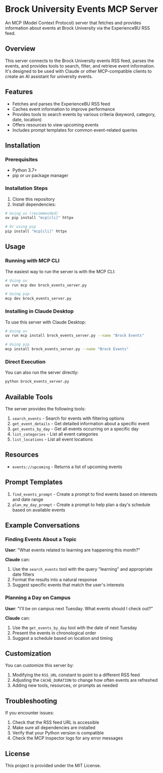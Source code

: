 # Brock University Events MCP Server

An MCP (Model Context Protocol) server that fetches and provides information about events at Brock University via the ExperienceBU RSS feed.

## Overview

This server connects to the Brock University events RSS feed, parses the events, and provides tools to search, filter, and retrieve event information. It's designed to be used with Claude or other MCP-compatible clients to create an AI assistant for university events.

## Features

- Fetches and parses the ExperienceBU RSS feed
- Caches event information to improve performance
- Provides tools to search events by various criteria (keyword, category, date, location)
- Offers resources to view upcoming events
- Includes prompt templates for common event-related queries

## Installation

### Prerequisites

- Python 3.7+
- pip or uv package manager

### Installation Steps

1. Clone this repository
2. Install dependencies:

```bash
# Using uv (recommended)
uv pip install "mcp[cli]" httpx

# Or using pip
pip install "mcp[cli]" httpx
```

## Usage

### Running with MCP CLI

The easiest way to run the server is with the MCP CLI:

```bash
# Using uv
uv run mcp dev brock_events_server.py

# Using pip
mcp dev brock_events_server.py
```

### Installing in Claude Desktop

To use this server with Claude Desktop:

```bash
# Using uv
uv run mcp install brock_events_server.py --name "Brock Events"

# Using pip
mcp install brock_events_server.py --name "Brock Events"
```

### Direct Execution

You can also run the server directly:

```bash
python brock_events_server.py
```

## Available Tools

The server provides the following tools:

1. `search_events` - Search for events with filtering options
2. `get_event_details` - Get detailed information about a specific event
3. `get_events_by_day` - Get all events occurring on a specific day
4. `list_categories` - List all event categories
5. `list_locations` - List all event locations

## Resources

- `events://upcoming` - Returns a list of upcoming events

## Prompt Templates

1. `find_events_prompt` - Create a prompt to find events based on interests and date range
2. `plan_my_day_prompt` - Create a prompt to help plan a day's schedule based on available events

## Example Conversations

### Finding Events About a Topic

**User**: "What events related to learning are happening this month?"

**Claude** can:
1. Use the `search_events` tool with the query "learning" and appropriate date filters
2. Format the results into a natural response
3. Suggest specific events that match the user's interests

### Planning a Day on Campus

**User**: "I'll be on campus next Tuesday. What events should I check out?"

**Claude** can:
1. Use the `get_events_by_day` tool with the date of next Tuesday
2. Present the events in chronological order
3. Suggest a schedule based on location and timing

## Customization

You can customize this server by:

1. Modifying the `RSS_URL` constant to point to a different RSS feed
2. Adjusting the `CACHE_DURATION` to change how often events are refreshed
3. Adding new tools, resources, or prompts as needed

## Troubleshooting

If you encounter issues:

1. Check that the RSS feed URL is accessible
2. Make sure all dependencies are installed
3. Verify that your Python version is compatible
4. Check the MCP Inspector logs for any error messages

## License

This project is provided under the MIT License.

